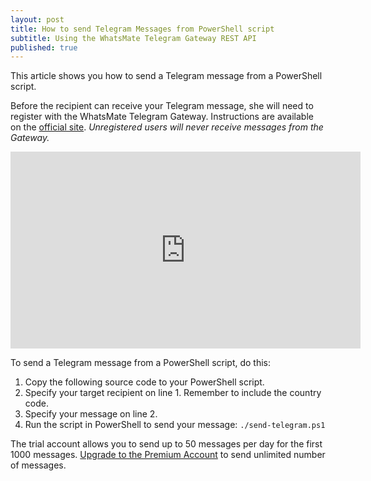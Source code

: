 ```yaml
---
layout: post
title: How to send Telegram Messages from PowerShell script
subtitle: Using the WhatsMate Telegram Gateway REST API
published: true
---
```


This article shows you how to send a Telegram message from a PowerShell script.

Before the recipient can receive your Telegram message, she will need to register with the WhatsMate Telegram Gateway. Instructions are available on the [official site](https://www.whatsmate.net/telegram-gateway-api.html). *Unregistered users will never receive messages from the Gateway.*


<iframe width="560" height="315" src="https://www.youtube.com/embed/XVY4Jw5T0B8?rel=0&cc_load_policy=1" frameborder="0" allowfullscreen></iframe>


To send a Telegram message from a PowerShell script, do this:

1. Copy the following source code to your PowerShell script.  <script src="https://gist.github.com/whatsmate/1ecab9ec94a49d3ef49681a7bbe9617d.js"></script>
2. Specify your target recipient on line 1. Remember to include the country code.
3. Specify your message on line 2.
5. Run the script in PowerShell to send your message: `./send-telegram.ps1`


The trial account allows you to send up to 50 messages per day for the first 1000 messages. [Upgrade to the Premium Account](https://www.whatsmate.net/telegram-gateway-subscribe.html) to send unlimited number of messages.


<br>
<script async src="//pagead2.googlesyndication.com/pagead/js/adsbygoogle.js"></script>
<ins class="adsbygoogle"
     style="display:inline-block;width:728px;height:90px"
     data-ad-client="ca-pub-7383487179928477"
     data-ad-slot="6959057004"></ins>
<script>
(adsbygoogle = window.adsbygoogle || []).push({});
</script>
<br>

